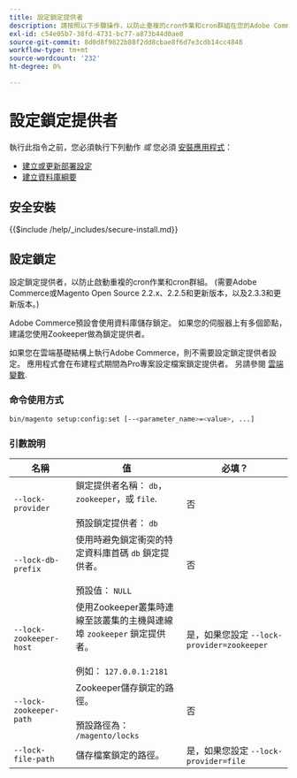 ```yaml
---
title: 設定鎖定提供者
description: 請按照以下步驟操作，以防止重複的cron作業和cron群組在您的Adobe Commerce或Magento Open Source部署上執行。
exl-id: c54e05b7-38fd-4731-bc77-a873b44d0ae8
source-git-commit: 8d0d8f9822b88f2dd8cbae8f6d7e3cdb14cc4848
workflow-type: tm+mt
source-wordcount: '232'
ht-degree: 0%

---
```


# 設定鎖定提供者

執行此指令之前，您必須執行下列動作 *或* 您必須 [安裝應用程式](../advanced.md)：

* [建立或更新部署設定](deployment.md)
* [建立資料庫綱要](database.md)

## 安全安裝

{{$include /help/_includes/secure-install.md}}

## 設定鎖定

設定鎖定提供者，以防止啟動重複的cron作業和cron群組。 (需要Adobe Commerce或Magento Open Source 2.2.x、2.2.5和更新版本，以及2.3.3和更新版本。)

Adobe Commerce預設會使用資料庫儲存鎖定。 如果您的伺服器上有多個節點，建議您使用Zookeeper做為鎖定提供者。

如果您在雲端基礎結構上執行Adobe Commerce，則不需要設定鎖定提供者設定。 應用程式會在布建程式期間為Pro專案設定檔案鎖定提供者。 另請參閱 [雲端變數](https://devdocs.magento.com/cloud/env/variables-cloud.html).

### 命令使用方式

```bash
bin/magento setup:config:set [--<parameter_name>=<value>, ...]
```

### 引數說明

| 名稱 | 值 | 必填？ |
|--- |--- |--- |
| `--lock-provider` | 鎖定提供者名稱： `db`， `zookeeper`，或 `file`.<br><br>預設鎖定提供者： `db` | 否 |
| `--lock-db-prefix` | 使用時避免鎖定衝突的特定資料庫首碼 `db` 鎖定提供者。<br><br>預設值： `NULL` | 否 |
| `--lock-zookeeper-host` | 使用Zookeeper叢集時連線至該叢集的主機與連線埠 `zookeeper` 鎖定提供者。<br><br>例如： `127.0.0.1:2181` | 是，如果您設定 `--lock-provider=zookeeper` |
| `--lock-zookeeper-path` | Zookeeper儲存鎖定的路徑。<br><br>預設路徑為： `/magento/locks` | 否 |
| `--lock-file-path` | 儲存檔案鎖定的路徑。 | 是，如果您設定 `--lock-provider=file` |
